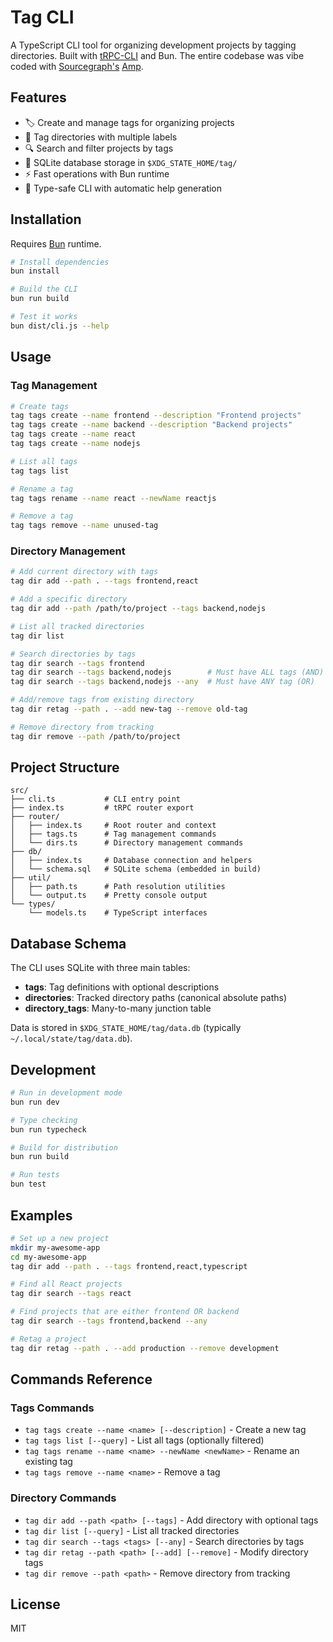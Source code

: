 # Tag CLI

A TypeScript CLI tool for organizing development projects by tagging directories. Built with [tRPC-CLI](https://github.com/mmkal/trpc-cli) and Bun. The entire codebase was vibe coded with [Sourcegraph's](https://github.com/sourcegraph) [Amp](https://ampcode.code).

## Features

- 🏷️ Create and manage tags for organizing projects
- 📁 Tag directories with multiple labels
- 🔍 Search and filter projects by tags
- 💾 SQLite database storage in `$XDG_STATE_HOME/tag/`
- ⚡ Fast operations with Bun runtime
- 🎯 Type-safe CLI with automatic help generation

## Installation

Requires [Bun](https://bun.sh/) runtime.

```bash
# Install dependencies
bun install

# Build the CLI
bun run build

# Test it works
bun dist/cli.js --help
```

## Usage

### Tag Management

```bash
# Create tags
tag tags create --name frontend --description "Frontend projects"
tag tags create --name backend --description "Backend projects"
tag tags create --name react
tag tags create --name nodejs

# List all tags
tag tags list

# Rename a tag
tag tags rename --name react --newName reactjs

# Remove a tag
tag tags remove --name unused-tag
```

### Directory Management

```bash
# Add current directory with tags
tag dir add --path . --tags frontend,react

# Add a specific directory
tag dir add --path /path/to/project --tags backend,nodejs

# List all tracked directories
tag dir list

# Search directories by tags
tag dir search --tags frontend
tag dir search --tags backend,nodejs        # Must have ALL tags (AND)
tag dir search --tags backend,nodejs --any  # Must have ANY tag (OR)

# Add/remove tags from existing directory
tag dir retag --path . --add new-tag --remove old-tag

# Remove directory from tracking
tag dir remove --path /path/to/project
```

## Project Structure

```
src/
├── cli.ts           # CLI entry point
├── index.ts         # tRPC router export
├── router/
│   ├── index.ts     # Root router and context
│   ├── tags.ts      # Tag management commands
│   └── dirs.ts      # Directory management commands
├── db/
│   ├── index.ts     # Database connection and helpers
│   └── schema.sql   # SQLite schema (embedded in build)
├── util/
│   ├── path.ts      # Path resolution utilities
│   └── output.ts    # Pretty console output
└── types/
    └── models.ts    # TypeScript interfaces
```

## Database Schema

The CLI uses SQLite with three main tables:

- **tags**: Tag definitions with optional descriptions
- **directories**: Tracked directory paths (canonical absolute paths)
- **directory_tags**: Many-to-many junction table

Data is stored in `$XDG_STATE_HOME/tag/data.db` (typically `~/.local/state/tag/data.db`).

## Development

```bash
# Run in development mode
bun run dev

# Type checking
bun run typecheck

# Build for distribution
bun run build

# Run tests
bun test
```

## Examples

```bash
# Set up a new project
mkdir my-awesome-app
cd my-awesome-app
tag dir add --path . --tags frontend,react,typescript

# Find all React projects
tag dir search --tags react

# Find projects that are either frontend OR backend
tag dir search --tags frontend,backend --any

# Retag a project
tag dir retag --path . --add production --remove development
```

## Commands Reference

### Tags Commands
- `tag tags create --name <name> [--description]` - Create a new tag
- `tag tags list [--query]` - List all tags (optionally filtered)
- `tag tags rename --name <name> --newName <newName>` - Rename an existing tag
- `tag tags remove --name <name>` - Remove a tag

### Directory Commands
- `tag dir add --path <path> [--tags]` - Add directory with optional tags
- `tag dir list [--query]` - List all tracked directories
- `tag dir search --tags <tags> [--any]` - Search directories by tags
- `tag dir retag --path <path> [--add] [--remove]` - Modify directory tags
- `tag dir remove --path <path>` - Remove directory from tracking

## License

MIT
